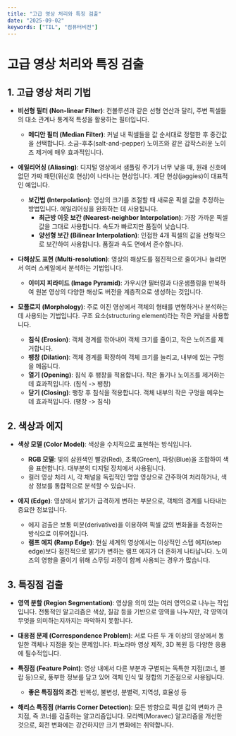 ```yaml
---
title: "고급 영상 처리와 특징 검출"
date: "2025-09-02"
keywords: ["TIL", "컴퓨터비전"]
---
```


# 고급 영상 처리와 특징 검출

## 1. 고급 영상 처리 기법

- **비선형 필터 (Non-linear Filter)**: 컨볼루션과 같은 선형 연산과 달리, 주변 픽셀들의 대소 관계나 통계적 특성을 활용하는 필터입니다.

  - **메디안 필터 (Median Filter)**: 커널 내 픽셀들을 값 순서대로 정렬한 후 중간값을 선택합니다. 소금-후추(salt-and-pepper) 노이즈와 같은 갑작스러운 노이즈 제거에 매우 효과적입니다.

- **에일리어싱 (Aliasing)**: 디지털 영상에서 샘플링 주기가 너무 낮을 때, 원래 신호에 없던 가짜 패턴(위신호 현상)이 나타나는 현상입니다. 계단 현상(jaggies)이 대표적인 예입니다.

  - **보간법 (Interpolation)**: 영상의 크기를 조절할 때 새로운 픽셀 값을 추정하는 방법입니다. 에일리어싱을 완화하는 데 사용됩니다.
    - **최근방 이웃 보간 (Nearest-neighbor Interpolation)**: 가장 가까운 픽셀 값을 그대로 사용합니다. 속도가 빠르지만 품질이 낮습니다.
    - **양선형 보간 (Bilinear Interpolation)**: 인접한 4개 픽셀의 값을 선형적으로 보간하여 사용합니다. 품질과 속도 면에서 준수합니다.

- **다해상도 표현 (Multi-resolution)**: 영상의 해상도를 점진적으로 줄이거나 늘리면서 여러 스케일에서 분석하는 기법입니다.

  - **이미지 피라미드 (Image Pyramid)**: 가우시안 필터링과 다운샘플링을 반복하여 원본 영상의 다양한 해상도 버전을 계층적으로 생성하는 것입니다.

- **모폴로지 (Morphology)**: 주로 이진 영상에서 객체의 형태를 변형하거나 분석하는 데 사용되는 기법입니다. 구조 요소(structuring element)라는 작은 커널을 사용합니다.
  - **침식 (Erosion)**: 객체 경계를 깎아내어 객체 크기를 줄이고, 작은 노이즈를 제거합니다.
  - **팽창 (Dilation)**: 객체 경계를 확장하여 객체 크기를 늘리고, 내부에 있는 구멍을 메웁니다.
  - **열기 (Opening)**: 침식 후 팽창을 적용합니다. 작은 돌기나 노이즈를 제거하는 데 효과적입니다. (침식 -> 팽창)
  - **닫기 (Closing)**: 팽창 후 침식을 적용합니다. 객체 내부의 작은 구멍을 메우는 데 효과적입니다. (팽창 -> 침식)

## 2. 색상과 에지

- **색상 모델 (Color Model)**: 색상을 수치적으로 표현하는 방식입니다.

  - **RGB 모델**: 빛의 삼원색인 빨강(Red), 초록(Green), 파랑(Blue)을 조합하여 색을 표현합니다. 대부분의 디지털 장치에서 사용됩니다.
  - 컬러 영상 처리 시, 각 채널을 독립적인 명암 영상으로 간주하여 처리하거나, 색상 정보를 통합적으로 분석할 수 있습니다.

- **에지 (Edge)**: 영상에서 밝기가 급격하게 변하는 부분으로, 객체의 경계를 나타내는 중요한 정보입니다.
  - 에지 검출은 보통 미분(derivative)을 이용하여 픽셀 값의 변화율을 측정하는 방식으로 이루어집니다.
  - **램프 에지 (Ramp Edge)**: 현실 세계의 영상에서는 이상적인 스텝 에지(step edge)보다 점진적으로 밝기가 변하는 램프 에지가 더 흔하게 나타납니다. 노이즈의 영향을 줄이기 위해 스무딩 과정이 함께 사용되는 경우가 많습니다.

## 3. 특징점 검출

- **영역 분할 (Region Segmentation)**: 영상을 의미 있는 여러 영역으로 나누는 작업입니다. 전통적인 알고리즘은 색상, 질감 등을 기반으로 영역을 나누지만, 각 영역이 무엇을 의미하는지까지는 파악하지 못합니다.

- **대응점 문제 (Correspondence Problem)**: 서로 다른 두 개 이상의 영상에서 동일한 객체나 지점을 찾는 문제입니다. 파노라마 영상 제작, 3D 복원 등 다양한 응용에 필수적입니다.

- **특징점 (Feature Point)**: 영상 내에서 다른 부분과 구별되는 독특한 지점(코너, 블랍 등)으로, 풍부한 정보를 담고 있어 객체 인식 및 정합의 기준점으로 사용됩니다.

  - **좋은 특징점의 조건**: 반복성, 불변성, 분별력, 지역성, 효율성 등

- **해리스 특징점 (Harris Corner Detection)**: 모든 방향으로 픽셀 값의 변화가 큰 지점, 즉 코너를 검출하는 알고리즘입니다. 모라벡(Moravec) 알고리즘을 개선한 것으로, 회전 변화에는 강건하지만 크기 변화에는 취약합니다.
